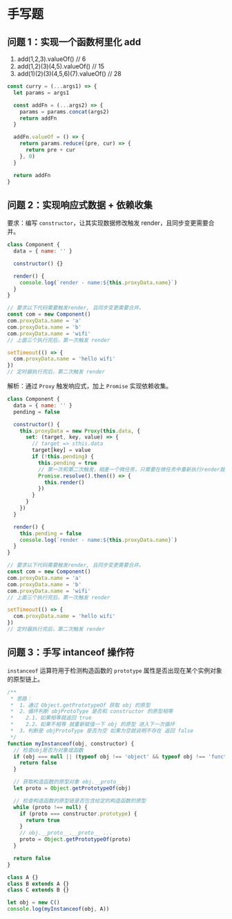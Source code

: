 # 手写题

## 问题 1：实现一个函数柯里化 add

1. add(1,2,3).valueOf() // 6
2. add(1,2)(3)(4,5).valueOf() // 15
3. add(1)(2)(3)(4,5,6)(7).valueOf() // 28

```js
const curry = (...args1) => {
  let params = args1

  const addFn = (...args2) => {
    params = params.concat(args2)
    return addFn
  }

  addFn.valueOf = () => {
    return params.reduce((pre, cur) => {
      return pre + cur
    }, 0)
  }

  return addFn
}
```

## 问题 2：实现响应式数据 + 依赖收集

要求：编写 `constructor`，让其实现数据修改触发 render，且同步变更需要合并。

```js
class Component {
  data = { name: '' }

  constructor() {}

  render() {
    console.log(`render - name:${this.proxyData.name}`)
  }
}

// 要求以下代码需要触发render, 且同步变更需要合并。
const com = new Component()
com.proxyData.name = 'a'
com.proxyData.name = 'b'
com.proxyData.name = 'wifi'
// 上面三个执行完后，第一次触发 render

setTimeout(() => {
  com.proxyData.name = 'hello wifi'
})
// 定时器执行完后，第二次触发 render
```

解析：通过 `Proxy` 触发响应式，加上 `Promise` 实现依赖收集。

```js {3,5-19,22}
class Component {
  data = { name: '' }
  pending = false

  constructor() {
    this.proxyData = new Proxy(this.data, {
      set: (target, key, value) => {
        // target => sthis.data
        target[key] = value
        if (!this.pending) {
          this.pending = true
          // 第一次和第二次触发，相差一个微任务，只需要在微任务中重新执行render就行
          Promise.resolve().then(() => {
            this.render()
          })
        }
      }
    })
  }

  render() {
    this.pending = false
    console.log(`render - name:${this.proxyData.name}`)
  }
}

// 要求以下代码需要触发render, 且同步变更需要合并。
const com = new Component()
com.proxyData.name = 'a'
com.proxyData.name = 'b'
com.proxyData.name = 'wifi'
// 上面三个执行完后，第一次触发 render

setTimeout(() => {
  com.proxyData.name = 'hello wifi'
})
// 定时器执行完后，第二次触发 render
```

## 问题 3：手写 intanceof 操作符

`instanceof` 运算符用于检测构造函数的 `prototype` 属性是否出现在某个实例对象的原型链上。

```js
/**
 * 思路：
 *  1、通过 Object.getPrototypeOf 获取 obj 的原型
 *  2、循环判断 objProtoType 是否和 constructor 的原型相等
 *    2.1、如果相等就返回 true
 *    2.2、如果不相等 就重新赋值一下 obj 的原型 进入下一次循环
 *  3、判断是 objProtoType 是否为空 如果为空就说明不存在 返回 false
 */
function myInstanceof(obj, constructor) {
  // 检查obj是否为对象或函数
  if (obj === null || (typeof obj !== 'object' && typeof obj !== 'function')) {
    return false
  }

  // 获取构造函数的原型对象 obj.__proto__
  let proto = Object.getPrototypeOf(obj)

  // 检查构造函数的原型链是否包含给定的构造函数的原型
  while (proto !== null) {
    if (proto === constructor.prototype) {
      return true
    }
    // obj.__proto__.__proto__ ...
    proto = Object.getPrototypeOf(proto)
  }

  return false
}

class A {}
class B extends A {}
class C extends B {}

let obj = new C()
console.log(myInstanceof(obj, A))
```
